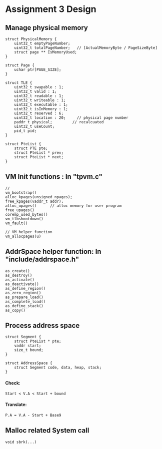 Assignment 3 Design
===================

## Manage physical memory
    struct PhysicalMemory {
        uint32_t emptyPageNumber;
        uint32_t totalPageNumber;   // [ActualMemoryByte / PageSizeByte]
        struct page ** IsMemoryUsed;
    }

    struct Page {
        uchar ptr[PAGE_SIZE];
    }

    struct TLE {
        uint32_t swapable : 1;
        uint32_t valid : 1;
        uint32_t readable : 1;
        uint32_t writeable : 1;
        uint32_t executable : 1;
        uint32_t isInMemory : 1;
        uint32_t reserved : 6;
        uint32_t location : 20;     // physical page number
        paddr_t physical;         // recalcuated
        uint32_t useCount;
        pid_t pid;
    }

    struct PteList {
        struct PTE pte;
        struct PteList * prev;
        struct PteList * next;
    }

## VM Init functions : In "tpvm.c"
    //
    vm_bootstrap()
    alloc_kpages(unsigned npages);
    free_kpages(vaddr_t addr);
    alloc_upages()      // alloc memory for user program
    free_upages()
    coremp_used_bytes()
    vm_tlbshootdown()
    vm_fault()

    // VM helper function
    vm_allocpages(u)

## AddrSpace helper function: In "include/addrspace.h"
    as_create()
    as_destroy()
    as_activate()
    as_deactivate()
    as_define_region()
    as_zero_region()
    as_prepare_load()
    as_complete_load()
    as_define_stack()
    as_copy()

## Process address space
    struct Segment {
        struct PteList * pte;
        vaddr start;
        size_t bound;
    }

    struct AddressSpace {
        struct Segment code, data, heap, stack;
    }

#### Check:
    Start < V.A < Start + bound

#### Translate:
    P.A = V.A - Start + Base9


## Malloc related System call
    void sbrk(...)
